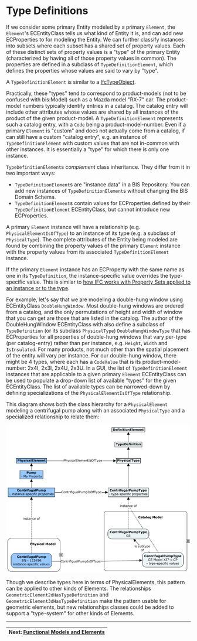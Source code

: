 # Type Definitions

If we consider some primary Entity modeled by a primary `Element`, the `Element`'s ECEntityClass tells us what kind of Entity it is, and can add new ECProperties to for modeling the Entity. We can further classify instances into subsets where each subset has a shared set of property values. Each of these distinct sets of property values is a "type" of the primary Entity (characterized by having all of those property values in common). The properties are defined in a subclass of `TypeDefinitionElement`, which defines the properties whose values are said to vary by "type".

A `TypeDefinitionElement` is similar to a [IfcTypeObject](https://standards.buildingsmart.org/IFC/RELEASE/IFC4/ADD2_TC1/HTML/schema/ifckernel/lexical/ifctypeobject.htm).

Practically, these "types" tend to correspond to product-models (not to be confused with bis:Model) such as a Mazda model "RX-7" car. The product-model numbers typically identify entries in a catalog. The catalog entry will include other attributes whose values are shared by all instances of the product of the given product-model. A `TypeDefinitionElement` represents such a catalog entry, with a `Code` being a product-model-number. Even if a primary `Element` is "custom" and does not actually come from a catalog, if can still have a custom "catalog entry", e.g. an instance of `TypeDefinitionElement` with custom values that are not in-common with other instances. It is essentially a "type" for which there is only one instance.

`TypeDefinitionElement`s *complement* class inheritance. They differ from it in two important ways:

- `TypeDefinitionElement`s are "instance data" in a BIS Repository. You can add new instances of `TypeDefinitionElement`s without changing the BIS Domain Schema.
- `TypeDefinitionElement`s contain values for ECProperties defined by their `TypeDefinitionElement` ECEntityClass, but cannot introduce new ECProperties.

A primary `Element` instance will have a relationship (e.g. `PhysicalElementIsOfType`) to an instance of its type (e.g. a subclass of `PhysicalType`). The complete attributes of the Entity being modeled are found by combining the property values of the primary `Element` instance with the property values from its associated `TypeDefinitionElement` instance.

If the primary `Element` instance has an ECProperty with the same name as one in its `TypeDefinition`, the instance-specific value overrides the type-specific value. This is similar to [how IFC works with Property Sets applied to an instance or to the type](https://standards.buildingsmart.org/IFC/RELEASE/IFC4/ADD2_TC1/HTML/schema/templates/property-sets-with-override.htm).

For example, let's say that we are modeling a double-hung window using ECEntityClass `DoubleHungWindow`. Most double-hung windows are ordered from a catalog, and the only permutations of height and width of window that you can get are those that are listed in the catalog. The author of the DoubleHungWindow ECEntityClass with also define a subclass of `TypeDefinition` (or its subclass `PhysicalType`) `DoubleHungWindowType` that has ECProperties for all properties of double-hung windows that vary per-type (per catalog-entry) rather than per instance, e.g. `Height`, `Width` and `IsInsulated`. For many products, not much other than the spatial placement of the entity will vary per instance. For our double-hung window, there might be 4 types, where each has a `CodeValue` that is its product-model-number: 2x4I, 2x3I, 2x4U, 2x3U. In a GUI, the list of `TypeDefinitionElement` instances that are applicable to a given primary `Element` ECEntityClass can be used to populate a drop-down list of available "types" for the given ECEntityClass. The list of available types can be narrowed-down by defining specializations of the `PhysicalElementIsOfType` relationship.

This diagram shows both the class hierarchy for a `PhysicalElement` modeling a centrifugal pump along with an associated `PhysicalType` and a specialized relationship to relate them:

![PhysicalTypes](../media/physical-types.png)

Though we describe types here in terms of PhysicalElements, this pattern can be applied to other kinds of Elements. The relationships `GeometricElement2dHasTypeDefinition` and `GeometricElement3dHasTypeDefinition` make the pattern usable for geometric elements, but new relationships classes could be added to support a "type-system" for other kinds of Elements.

---
| Next: [Functional Models and Elements](../other-perspectives/functional-models-and-elements.md)
|:---
